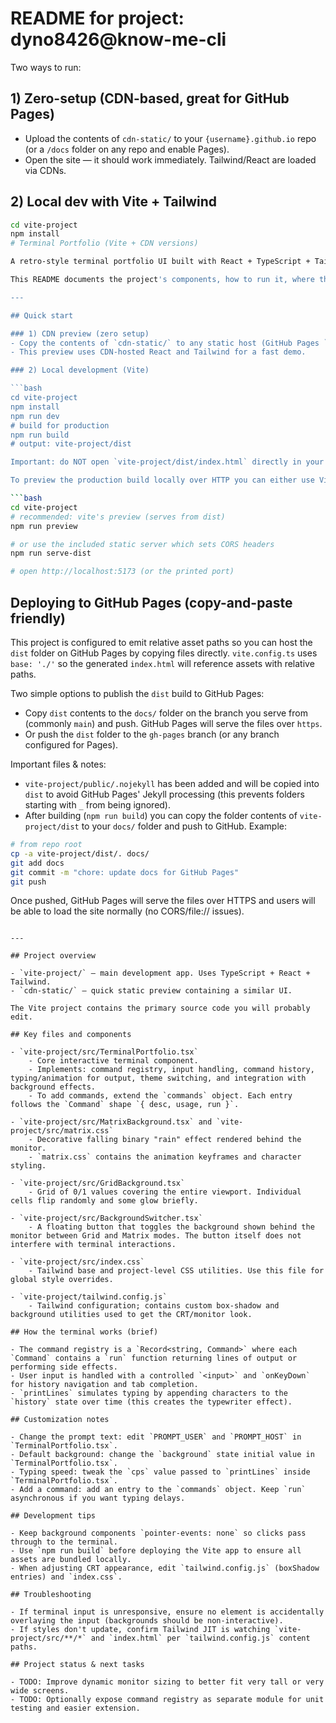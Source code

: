 # README for project: dyno8426@know-me-cli

Two ways to run:

## 1) **Zero-setup** (CDN-based, great for GitHub Pages)
- Upload the contents of `cdn-static/` to your `{username}.github.io` repo (or a `/docs` folder on any repo and enable Pages).
- Open the site — it should work immediately. Tailwind/React are loaded via CDNs.

## 2) **Local dev with Vite + Tailwind**
```bash
cd vite-project
npm install
# Terminal Portfolio (Vite + CDN versions)

A retro-style terminal portfolio UI built with React + TypeScript + Tailwind. This repository contains both a quick CDN preview and a full local development project powered by Vite.

This README documents the project's components, how to run it, where the important source files live, and tips for customization.

---

## Quick start

### 1) CDN preview (zero setup)
- Copy the contents of `cdn-static/` to any static host (GitHub Pages `docs/` or a static CDN) and open `index.html`.
- This preview uses CDN-hosted React and Tailwind for a fast demo.

### 2) Local development (Vite)

```bash
cd vite-project
npm install
npm run dev
# build for production
npm run build
# output: vite-project/dist

Important: do NOT open `vite-project/dist/index.html` directly in your browser using the `file://` protocol. Modern browsers block loading bundled JS/CSS from the filesystem for security reasons (CORS), which will result in a blank page and console errors.

To preview the production build locally over HTTP you can either use Vite's preview server or the tiny static server included in this repo:

```bash
cd vite-project
# recommended: vite's preview (serves from dist)
npm run preview

# or use the included static server which sets CORS headers
npm run serve-dist

# open http://localhost:5173 (or the printed port)
```

## Deploying to GitHub Pages (copy-and-paste friendly)

This project is configured to emit relative asset paths so you can host the `dist` folder on GitHub Pages by copying files directly. `vite.config.ts` uses `base: './'` so the generated `index.html` will reference assets with relative paths.

Two simple options to publish the `dist` build to GitHub Pages:

- Copy `dist` contents to the `docs/` folder on the branch you serve from (commonly `main`) and push. GitHub Pages will serve the files over `https`.
- Or push the `dist` folder to the `gh-pages` branch (or any branch configured for Pages).

Important files & notes:

- `vite-project/public/.nojekyll` has been added and will be copied into `dist` to avoid GitHub Pages' Jekyll processing (this prevents folders starting with `_` from being ignored).
- After building (`npm run build`) you can copy the folder contents of `vite-project/dist` to your `docs/` folder and push to GitHub. Example:

```bash
# from repo root
cp -a vite-project/dist/. docs/
git add docs
git commit -m "chore: update docs for GitHub Pages"
git push
```

Once pushed, GitHub Pages will serve the files over HTTPS and users will be able to load the site normally (no CORS/file:// issues).
```

---

## Project overview

- `vite-project/` — main development app. Uses TypeScript + React + Tailwind.
- `cdn-static/` — quick static preview containing a similar UI.

The Vite project contains the primary source code you will probably edit.

## Key files and components

- `vite-project/src/TerminalPortfolio.tsx`
    - Core interactive terminal component.
    - Implements: command registry, input handling, command history, typing/animation for output, theme switching, and integration with background effects.
    - To add commands, extend the `commands` object. Each entry follows the `Command` shape `{ desc, usage, run }`.

- `vite-project/src/MatrixBackground.tsx` and `vite-project/src/matrix.css`
    - Decorative falling binary "rain" effect rendered behind the monitor.
    - `matrix.css` contains the animation keyframes and character styling.

- `vite-project/src/GridBackground.tsx`
    - Grid of 0/1 values covering the entire viewport. Individual cells flip randomly and some glow briefly.

- `vite-project/src/BackgroundSwitcher.tsx`
    - A floating button that toggles the background shown behind the monitor between Grid and Matrix modes. The button itself does not interfere with terminal interactions.

- `vite-project/src/index.css`
    - Tailwind base and project-level CSS utilities. Use this file for global style overrides.

- `vite-project/tailwind.config.js`
    - Tailwind configuration; contains custom box-shadow and background utilities used to get the CRT/monitor look.

## How the terminal works (brief)

- The command registry is a `Record<string, Command>` where each `Command` contains a `run` function returning lines of output or performing side effects.
- User input is handled with a controlled `<input>` and `onKeyDown` for history navigation and tab completion.
- `printLines` simulates typing by appending characters to the `history` state over time (this creates the typewriter effect).

## Customization notes

- Change the prompt text: edit `PROMPT_USER` and `PROMPT_HOST` in `TerminalPortfolio.tsx`.
- Default background: change the `background` state initial value in `TerminalPortfolio.tsx`.
- Typing speed: tweak the `cps` value passed to `printLines` inside `TerminalPortfolio.tsx`.
- Add a command: add an entry to the `commands` object. Keep `run` asynchronous if you want typing delays.

## Development tips

- Keep background components `pointer-events: none` so clicks pass through to the terminal.
- Use `npm run build` before deploying the Vite app to ensure all assets are bundled locally.
- When adjusting CRT appearance, edit `tailwind.config.js` (boxShadow entries) and `index.css`.

## Troubleshooting

- If terminal input is unresponsive, ensure no element is accidentally overlaying the input (backgrounds should be non-interactive).
- If styles don't update, confirm Tailwind JIT is watching `vite-project/src/**/*` and `index.html` per `tailwind.config.js` content paths.

## Project status & next tasks

- TODO: Improve dynamic monitor sizing to better fit very tall or very wide screens.
- TODO: Optionally expose command registry as separate module for unit testing and easier extension.
